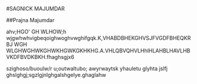 #SAGNICK MAJUMDAR

##Prajna Majumdar

ahv;HGO'	GH	WLHOW;h	wjgwhwhvigbeqoighwoghvwghifgqk.K,VHABDBHEKGHVSJFVGDFBHEQKRBJ	WGH	WLGHWGHWKGHWKHGWKGKHKHG.A.VHLQBVQHVLHhlHLAHBLHAVLHBVKDFBVDKBKH.fhaghsgjx6

szighoso/buoulw/r u;outwaltubo; awyrwaytsk yhauletu glyhta jslfj ghslghgj;sgzlgjnlghgalshgelye.ghaglahw
